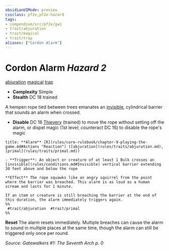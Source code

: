```yaml
---
obsidianUIMode: preview
cssclass: pf2e,pf2e-hazard
tags:
- compendium/src/pf2e/gw1
- trait/abjuration
- trait/magical
- trait/trap
aliases: ["Cordon Alarm"]
---
```

# Cordon Alarm *Hazard 2*  
[abjuration](abjuration.md "Abjuration School Trait")  [magical](magical.md "Magical Item Trait")  [trap](trap.md "Trap Hazard Trait")  

- **Complexity** Simple
- **Stealth** DC 18 trained  

A hempen rope tied between trees emanates an [invisible](conditions.md#Invisible), cylindrical barrier that sounds an alarm when crossed.

- **Disable** DC 18 [Thievery](skills.md#Thievery) (trained) to move the rope without setting off the alarm, or dispel magic (1st level; counteract DC 16) to disable the rope's magic  

```ad-embed-ability
title: **Alarm** [R](rules/core-rulebook/chapter-9-playing-the-game.md#Actions "Reaction") ([abjuration](rules/traits/abjuration.md), [primal](rules/traits/primal.md))

- **Trigger**: An object or creature of at least 1 Bulk crosses an [invisible](rules/conditions.md#Invisible) vertical barrier extending 30 feet above and below the rope

**Effect** The rope squawks like an angry squirrel from the point where the barrier was breached. This alarm is as loud as a human scream and lasts for 1 minute.

If an item or creature is still breaching the barrier at the end of this duration, the alarm immediately triggers again.  
%%
 #trait/abjuration  #trait/primal 
%%
```

**Reset** The alarm resets immediately. Multiple breaches can cause the alarm to sound in multiple places at the same time, though the alarm can still be triggered only once per round.  

*Source: Gatewalkers #1: The Seventh Arch p. 0*